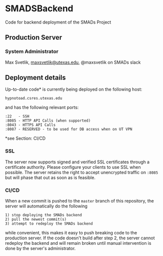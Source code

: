 # SMADSBackend
Code for backend deployment of the SMADs Project

## Production Server
### System Administrator
Max Svetlik, maxsvetlik@utexas.edu, @maxsvetlik on SMADs slack

## Deployment details
Up-to-date code* is currently being deployed on the following host:

    hypnotoad.csres.utexas.edu
    
and has the following relevant ports:

    :22   - SSH 
    :8085 - HTTP API Calls (when supported)
    :8043 - HTTPS API Calls
    :8087 - RESERVED - to be used for DB access when on UT VPN

*see Section: CI/CD

### SSL
The server now supports signed and verified SSL certificates through a certificate authority. 
Please configure your clients to use SSL when possible. The server retains the right to accept 
unencrypted traffic on `:8085` but will phase that out as soon as is feasible.


### CI/CD
When a new commit is pushed to the `master` branch of this repository, the server will automatically do the following

    1) stop deploying the SMADs backend
    2) pull the newest commit(s)
    3) attempt to redeploy the SMADs backend
    
while convenient, this makes it easy to push breaking code to the production server. If the code doesn't build after step 2, the server cannot redeploy the backend 
and will remain broken until manual intervention is done by the server's administrator.
